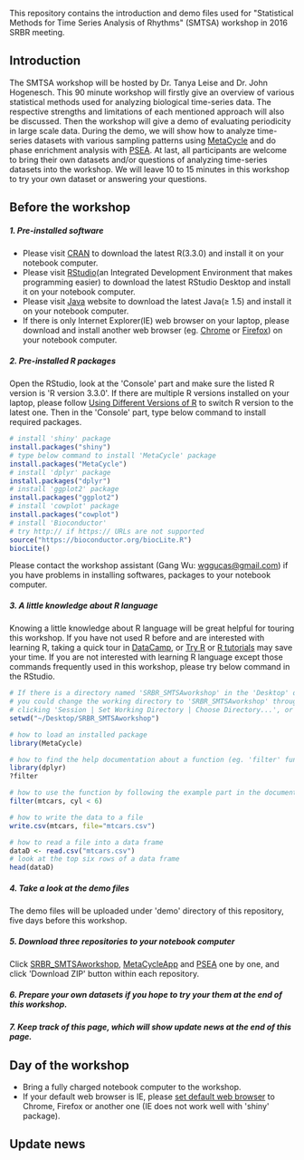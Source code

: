 This repository contains the introduction and demo files used for "Statistical Methods for Time Series Analysis of Rhythms" (SMTSA) workshop in 2016 SRBR meeting. 

## Introduction
The SMTSA workshop will be hosted by Dr. Tanya Leise and Dr. John Hogenesch. This 90 minute workshop will firstly give an overview of various statistical methods used for analyzing biological time-series data. The respective strengths and limitations of each mentioned approach will also be discussed. Then the workshop will give a demo of evaluating periodicity in large scale data. During the demo, we will show how to analyze time-series datasets with various sampling patterns using [MetaCycle](http://biorxiv.org/content/early/2016/02/19/040345) and do phase enrichment analysis with [PSEA](http://jbr.sagepub.com/content/31/3/244.long). At last, all participants are welcome to bring their own datasets and/or questions of analyzing time-series datasets into the workshop. We will leave 10 to 15 minutes in this workshop to try your own dataset or answering your questions.

## Before the workshop

##### 1. Pre-installed software
* Please visit [CRAN](https://cran.cnr.berkeley.edu) to download the latest R(3.3.0) and install it on your notebook computer.
* Please visit [RStudio](https://www.rstudio.com/products/rstudio/download/)(an Integrated Development Environment that makes programming easier) to download the latest RStudio Desktop and install it on your notebook computer.
* Please visit [Java](http://java.com/en/download/manual.jsp) website to download the latest Java(≥ 1.5) and install it on your notebook computer.
* If there is only Internet Explorer(IE) web browser on your laptop, please download and install another web browser (eg. [Chrome](https://www.google.com/chrome/browser/desktop/) or [Firefox](https://www.mozilla.org/en-US/firefox/new/)) on your notebook computer. 

##### 2. Pre-installed R packages

Open the RStudio, look at the 'Console' part and make sure the listed R version is 'R version 3.3.0'. If there are multiple R versions installed on your laptop, please follow [Using Different Versions of R](https://support.rstudio.com/hc/en-us/articles/200486138-Using-Different-Versions-of-R) to switch R version to the latest one. Then in the 'Console' part, type below command to install required packages.

```r
# install 'shiny' package
install.packages("shiny")
# type below command to install 'MetaCycle' package
install.packages("MetaCycle")
# install 'dplyr' package
install.packages("dplyr")
# install 'ggplot2' package
install.packages("ggplot2")
# install 'cowplot' package
install.packages("cowplot")
# install 'Bioconductor'
# try http:// if https:// URLs are not supported
source("https://bioconductor.org/biocLite.R")
biocLite()

```

Please contact the workshop assistant (Gang Wu: wggucas@gmail.com) if you have problems in installing softwares, packages to your notebook computer.

##### 3. A little knowledge about R language

Knowing a little knowledge about R language will be great helpful for touring this workshop. If you have not used R before and are interested with learning R, taking a quick tour in [DataCamp](https://www.datacamp.com/home), or [Try R](http://tryr.codeschool.com/levels/1/challenges/3) or [R tutorials](http://www.r-bloggers.com/how-to-learn-r-2/) may save your time. If you are not interested with learning R language except those commands frequently used in this workshop, please try below command in the RStudio.

```r
# If there is a directory named 'SRBR_SMTSAworkshop' in the 'Desktop' directory of your laptop, 
# you could change the working directory to 'SRBR_SMTSAworkshop' through
# clicking 'Session | Set Working Directory | Choose Directory...', or by typing below command
setwd("~/Desktop/SRBR_SMTSAworkshop") 

# how to load an installed package
library(MetaCycle)

# how to find the help documentation about a function (eg. 'filter' function in 'dplyr' package)
library(dplyr)
?filter

# how to use the function by following the example part in the documentation file
filter(mtcars, cyl < 6)

# how to write the data to a file
write.csv(mtcars, file="mtcars.csv")

# how to read a file into a data frame
dataD <- read.csv("mtcars.csv")
# look at the top six rows of a data frame
head(dataD)

```

##### 4. Take a look at the demo files

The demo files will be uploaded under 'demo' directory of this repository, five days before this workshop. 

##### 5. Download three repositories to your notebook computer

Click [SRBR_SMTSAworkshop](https://github.com/gangwug), [MetaCycleApp](https://github.com/gangwug/MetaCycleApp) and [PSEA](https://github.com/ranafi/PSEA) one by one, and click 'Download ZIP' button within each repository. 

##### 6. Prepare your own datasets if you hope to try your them at the end of this workshop.

##### 7. Keep track of this page, which will show update news at the end of this page.


## Day of the workshop
* Bring a fully charged notebook computer to the workshop.
* If your default web browser is IE, please [set default web browser](https://support.google.com/chrome/answer/95417?hl=en) to Chrome, Firefox or another one (IE does not work well with 'shiny' package). 

## Update news

